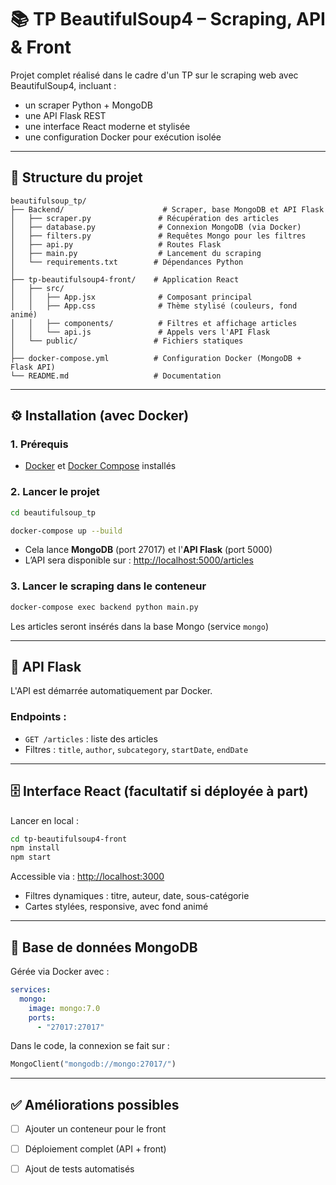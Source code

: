 # 📚 TP BeautifulSoup4 – Scraping, API & Front

Projet complet réalisé dans le cadre d'un TP sur le scraping web avec BeautifulSoup4, incluant :

* un scraper Python + MongoDB
* une API Flask REST
* une interface React moderne et stylisée
* une configuration Docker pour exécution isolée

---

## 📁 Structure du projet

```
beautifulsoup_tp/
├── Backend/                      # Scraper, base MongoDB et API Flask
│   ├── scraper.py               # Récupération des articles
│   ├── database.py              # Connexion MongoDB (via Docker)
│   ├── filters.py               # Requêtes Mongo pour les filtres
│   ├── api.py                   # Routes Flask
│   ├── main.py                  # Lancement du scraping
│   └── requirements.txt        # Dépendances Python
│
├── tp-beautifulsoup4-front/    # Application React
│   ├── src/
│   │   ├── App.jsx              # Composant principal
│   │   ├── App.css              # Thème stylisé (couleurs, fond animé)
│   │   ├── components/          # Filtres et affichage articles
│   │   └── api.js               # Appels vers l'API Flask
│   └── public/                 # Fichiers statiques
│
├── docker-compose.yml          # Configuration Docker (MongoDB + Flask API)
└── README.md                   # Documentation
```

---

## ⚙️ Installation (avec Docker)

### 1. Prérequis

* [Docker](https://www.docker.com/) et [Docker Compose](https://docs.docker.com/compose/install/) installés

### 2. Lancer le projet

```bash
cd beautifulsoup_tp

docker-compose up --build
```

* Cela lance **MongoDB** (port 27017) et l'**API Flask** (port 5000)
* L’API sera disponible sur : [http://localhost:5000/articles](http://localhost:5000/articles)

### 3. Lancer le scraping dans le conteneur

```bash
docker-compose exec backend python main.py
```

Les articles seront insérés dans la base Mongo (service `mongo`)

---

## 📡 API Flask

L'API est démarrée automatiquement par Docker.

### Endpoints :

* `GET /articles` : liste des articles
* Filtres : `title`, `author`, `subcategory`, `startDate`, `endDate`

---

## 🗄️ Interface React (facultatif si déployée à part)

Lancer en local :

```bash
cd tp-beautifulsoup4-front
npm install
npm start
```

Accessible via : [http://localhost:3000](http://localhost:3000)

* Filtres dynamiques : titre, auteur, date, sous-catégorie
* Cartes stylées, responsive, avec fond animé

---

## 📆 Base de données MongoDB

Gérée via Docker avec :

```yaml
services:
  mongo:
    image: mongo:7.0
    ports:
      - "27017:27017"
```

Dans le code, la connexion se fait sur :

```python
MongoClient("mongodb://mongo:27017/")
```

---

## ✅ Améliorations possibles

* [ ] Ajouter un conteneur pour le front
* [ ] Déploiement complet (API + front)
* [ ] Ajout de tests automatisés


